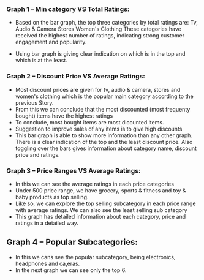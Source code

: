 ### Graph 1 – Min category VS Total Ratings: 

- Based on the bar graph, the top three categories by total ratings are:
Tv, Audio & Camera
Stores
Women's Clothing
These categories have received the highest number of ratings, indicating strong customer engagement and popularity.

- Using bar graph is giving clear indication on which is in the top and which is at the least.

### Graph 2 – Discount Price VS Average Ratings: 

- Most discount prices are given for tv, audio & camera, stores and women's clothing which is the popular main category according to the previous Story.
- From this we can conclude that the most discounted (most frequenty bought) items have the highest ratings
- To conclude, most bought items are most dicounted items.
- Suggestion to improve sales of any items is to give high discounts
- This bar graph is able to show more information than any other graph. There is a clear indication of the top and the least discount price. Also toggling over the bars gives information about category name, discount price and ratings.

### Graph 3 – Price Ranges VS Average Ratings:
-	In this we can see the average ratings in each price categories
-	Under 500 price range, we have grocery, sports & fitness and toy & baby products as top selling.
-	Like so, we can explore the top selling subcategory in each price range with average ratings. We can also see the least selling sub category
-	This graph has detailed information about each category, price and ratings in a detailed way.

## Graph 4 – Popular Subcategories:
-	In this we cans see the popular subcategory, being electronics, headphones and ca,eras.
-	In the next graph we can see only the top 6.

